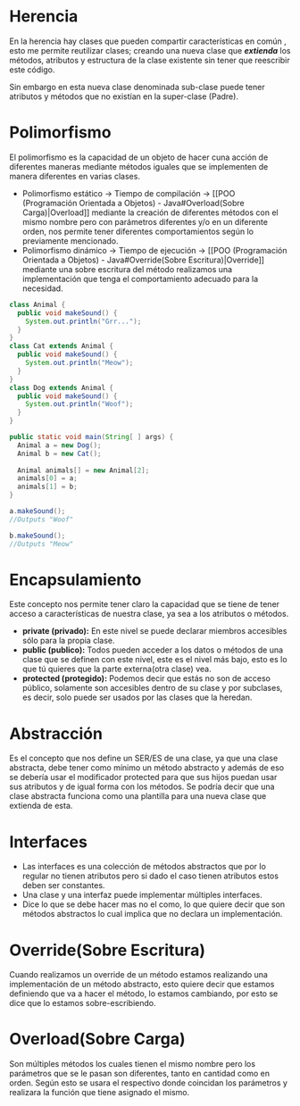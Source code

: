 
# Herencia

En la herencia hay clases que pueden compartir características en común , esto me permite reutilizar clases; creando una nueva clase que ***extienda*** los métodos, atributos y estructura  de la clase existente sin tener que reescribir este código.

Sin embargo en esta nueva clase denominada sub-clase puede tener atributos y métodos que no existían en la super-clase  (Padre).   

# Polimorfismo

El polimorfismo es la capacidad de un objeto de hacer cuna acción de diferentes maneras mediante métodos iguales que se implementen de manera diferentes en varias clases. 

- Polimorfismo estático -> Tiempo de compilación -> [[POO (Programación Orientada a Objetos) - Java#Overload(Sobre Carga)|Overload]]
	mediante la creación de diferentes métodos con el mismo nombre pero con parámetros diferentes y/o en un diferente orden, nos permite tener diferentes comportamientos según lo previamente mencionado.
- Polimorfismo dinámico -> Tiempo de ejecución  -> [[POO (Programación Orientada a Objetos) - Java#Override(Sobre Escritura)|Override]]
	mediante una sobre escritura del método realizamos una implementación que tenga el comportamiento adecuado para la necesidad.

```java
class Animal {
  public void makeSound() {
    System.out.println("Grr...");
  }
}
class Cat extends Animal {
  public void makeSound() {
    System.out.println("Meow");
  }
}
class Dog extends Animal {
  public void makeSound() {
    System.out.println("Woof");
  }
}
```

```java
public static void main(String[ ] args) {
  Animal a = new Dog();
  Animal b = new Cat();
  
  Animal animals[] = new Animal[2];
  animals[0] = a;
  animals[1] = b;
}
```

```java
a.makeSound();
//Outputs "Woof"

b.makeSound();
//Outputs "Meow"
```

# Encapsulamiento

Este concepto nos permite tener claro la capacidad que se tiene de tener acceso a características de nuestra clase, ya sea a los atributos o métodos. 

- **private (privado):**  En este nivel se puede declarar miembros accesibles sólo para la propia clase.
- **public (publico):**  Todos pueden acceder a los datos o métodos de una clase que se definen con este nivel, este es el nivel más bajo, esto es lo que tú quieres que la parte externa(otra clase) vea.
- **protected (protegido):** Podemos decir que estás no son de acceso público, solamente son accesibles dentro de su clase y por subclases, es decir, solo puede ser usados por las clases que la heredan.

# Abstracción

Es el concepto que nos define un SER/ES de una clase, ya que una clase abstracta, debe tener como mínimo un método abstracto y además de eso se debería usar el modificador protected para que sus hijos puedan usar sus atributos y de igual forma con los métodos. Se podría decir que una clase abstracta funciona como una plantilla para una nueva clase que extienda de esta.   



# Interfaces 

- Las interfaces es una colección  de métodos abstractos que por lo regular no tienen atributos pero si dado el caso tienen atributos estos deben ser constantes.
- Una clase y una interfaz puede implementar múltiples interfaces.
- Dice lo que se debe hacer mas no el como, lo que quiere decir que son métodos abstractos lo cual implica que no declara un implementación.

# Override(Sobre Escritura)

Cuando realizamos un override de un método estamos  realizando una implementación de un método abstracto, esto quiere decir que estamos definiendo que va a hacer el método, lo estamos cambiando, por esto se dice que lo estamos sobre-escribiendo. 
# Overload(Sobre Carga)

Son múltiples métodos los cuales tienen el mismo nombre pero los parámetros que se le pasan son diferentes, tanto en cantidad como en orden. Según esto se usara el respectivo donde coincidan los parámetros y realizara la función que tiene asignado el mismo. 

